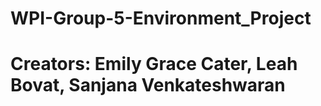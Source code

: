 # WPI-Group-5-Environment_Project
# Creators: Emily Grace Cater, Leah Bovat, Sanjana Venkateshwaran
